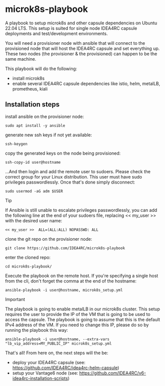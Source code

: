 # microk8s-playbook
A playbook to setup microk8s and other capsule dependencies on Ubuntu 22.04 LTS. This setup is suited for single node IDEA4RC capsule deployments and test/development environments.

You will need a provisioner node with ansible that will connect to the provisioned node  that will host the IDEA4RC capsule and set everything up. These two nodes (the provisioner & the provisioned) can happen to be the same machine.

This playbook will do the following:
- install microk8s
- enable several IDEA4RC capsule dependencies like istio, helm, metalLB, prometheus, kiali

## Installation steps
install ansible on the provisioner node:
```
sudo apt install -y ansible
```

generate new ssh keys if not yet available:
```
ssh-keygen
```

copy the generated keys on the node being provisioned:
```
ssh-copy-id user@hostname
```

...And then login and add the remote user to sudoers. Please check the correct group for your Linux distribution. This user must  have sudo privileges passwordlessly. Once that's done simply disconnect:
```
sudo usermod -aG adm $USER
```

> [!TIP]
> If Ansible is still unable to escalate privileges passwordlessly, you can add the following line at the end of your sudoers file, replacing << my_user >> with the desired user name:
> ```
> << my_user >>  ALL=(ALL:ALL) NOPASSWD: ALL
> ```

clone the git repo on the provisioner node:
```
git clone https://github.com/IDEA4RC/microk8s-playbook
```

enter the cloned repo:
```
cd microk8s-playbook/
```

Execute the playbook on the remote host. If you're specifying a single host from the cli, don't forget the comma at the end of the hostname:
```
ansible-playbook -i user@hostname, microk8s_setup.yml
```

> [!IMPORTANT]
> The playbook is going to enable metalLB in our microk8s cluster. This setup requires the user to provide the IP of the VM that is going to be used to access the capsule. The playbook is going to assume that this is the default IPv4 address of the VM. If you need to change this IP, please do so by running the playbook this way:
> ```
> ansible-playbook -i user@hostname, --extra-vars "lb_vip_address=MY_PUBLIC_IP" microk8s_setup.yml
> ```

That's all! From here on, the next steps will the be:
- deploy your IDEA4RC capsule (see: https://github.com/IDEA4RC/idea4rc-helm-capsule) 
- setup your Vantage6 node (see: https://github.com/IDEA4RC/v6-idea4rc-installation-scripts)
